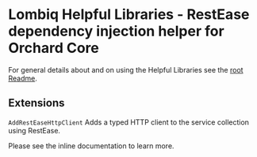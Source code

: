 # Lombiq Helpful Libraries - RestEase dependency injection helper for Orchard Core



For general details about and on using the Helpful Libraries see the [root Readme](../Readme.md).


## Extensions

`AddRestEaseHttpClient` Adds a typed HTTP client to the service collection using RestEase.

Please see the inline documentation to learn more.
